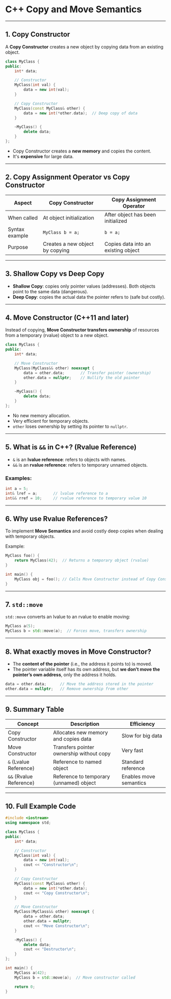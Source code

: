# C++ Copy and Move Semantics

---

## 1. Copy Constructor

A **Copy Constructor** creates a new object by copying data from an existing object.

```cpp
class MyClass {
public:
    int* data;

    // Constructor
    MyClass(int val) {
        data = new int(val);
    }

    // Copy Constructor
    MyClass(const MyClass& other) {
        data = new int(*other.data);  // Deep copy of data
    }

    ~MyClass() {
        delete data;
    }
};
````

* Copy Constructor creates a **new memory** and copies the content.
* It's **expensive** for large data.

---

## 2. Copy Assignment Operator vs Copy Constructor

| Aspect         | Copy Constructor                | Copy Assignment Operator            |
| -------------- | ------------------------------- | ----------------------------------- |
| When called    | At object initialization        | After object has been initialized   |
| Syntax example | `MyClass b = a;`                | `b = a;`                            |
| Purpose        | Creates a new object by copying | Copies data into an existing object |

---

## 3. Shallow Copy vs Deep Copy

* **Shallow Copy**: copies only pointer values (addresses). Both objects point to the same data (dangerous).
* **Deep Copy**: copies the actual data the pointer refers to (safe but costly).

---

## 4. Move Constructor (C++11 and later)

Instead of copying, **Move Constructor transfers ownership** of resources from a temporary (rvalue) object to a new object.

```cpp
class MyClass {
public:
    int* data;

    // Move Constructor
    MyClass(MyClass&& other) noexcept {
        data = other.data;       // Transfer pointer (ownership)
        other.data = nullptr;    // Nullify the old pointer
    }

    ~MyClass() {
        delete data;
    }
};
```

* No new memory allocation.
* Very efficient for temporary objects.
* `other` loses ownership by setting its pointer to `nullptr`.

---

## 5. What is `&&` in C++? (Rvalue Reference)

* `&` is an **lvalue reference**: refers to objects with names.
* `&&` is an **rvalue reference**: refers to temporary unnamed objects.

### Examples:

```cpp
int a = 5;
int& lref = a;       // lvalue reference to a
int&& rref = 10;     // rvalue reference to temporary value 10
```

---

## 6. Why use Rvalue References?

To implement **Move Semantics** and avoid costly deep copies when dealing with temporary objects.

Example:

```cpp
MyClass foo() {
    return MyClass(42);  // Returns a temporary object (rvalue)
}

int main() {
    MyClass obj = foo(); // Calls Move Constructor instead of Copy Constructor
}
```

---

## 7. `std::move`

`std::move` converts an lvalue to an rvalue to enable moving:

```cpp
MyClass a(5);
MyClass b = std::move(a);  // Forces move, transfers ownership
```

---

## 8. What exactly moves in Move Constructor?

* The **content of the pointer** (i.e., the address it points to) is moved.
* The pointer variable itself has its own address, but **we don’t move the pointer’s own address**, only the address it holds.

```cpp
data = other.data;      // Move the address stored in the pointer
other.data = nullptr;   // Remove ownership from other
```

---

## 9. Summary Table

| Concept                 | Description                              | Efficiency             |
| ----------------------- | ---------------------------------------- | ---------------------- |
| Copy Constructor        | Allocates new memory and copies data     | Slow for big data      |
| Move Constructor        | Transfers pointer ownership without copy | Very fast              |
| `&` (Lvalue Reference)  | Reference to named object                | Standard reference     |
| `&&` (Rvalue Reference) | Reference to temporary (unnamed) object  | Enables move semantics |

---

## 10. Full Example Code

```cpp
#include <iostream>
using namespace std;

class MyClass {
public:
    int* data;

    // Constructor
    MyClass(int val) {
        data = new int(val);
        cout << "Constructor\n";
    }

    // Copy Constructor
    MyClass(const MyClass& other) {
        data = new int(*other.data);
        cout << "Copy Constructor\n";
    }

    // Move Constructor
    MyClass(MyClass&& other) noexcept {
        data = other.data;
        other.data = nullptr;
        cout << "Move Constructor\n";
    }

    ~MyClass() {
        delete data;
        cout << "Destructor\n";
    }
};

int main() {
    MyClass a(42);
    MyClass b = std::move(a);  // Move constructor called

    return 0;
}
```
